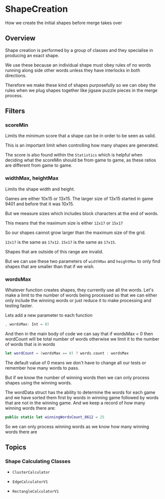 # ShapeCreation

How we create the initial shapes before merge takes over 

## Overview

Shape creation is performed by a group of classes and they specialise in producing an exact shape.

We use these because an individual shape must obey rules of no words running along side other words unless they have interlocks in both directions.

Therefore we make these kind of shapes purposefully so we can obey the rules when we plug shapes together like jigsaw puzzle pieces in the merge process.


## Filters

### scoreMin

Limits the minimum score that a shape can be in order to be seen as valid.

This is an important limit when controlling how many shapes are generated.  

The score is also found within the `Statistics` which is helpful when deciding what the scoreMin should be from game to game, as these ratios are different from game to game.

### widthMax, heightMax

Limits the shape width and height.

Games are either 10x15 or 13x15.  The larger size of 13x15 started in game 9401 and before that it was 10x15.

But we measure sizes which includes block characters at the end of words.

This means that the maximum size is either `12x17` or `15x17`

So our shapes cannot grow larger than the maximum size of the grid.

`12x17` is the same as `17x12`.  `15x17` is the same as `17x15`.

Shapes that are outside of this range are invalid.

But we can use these two parameters of `widthMax` and `heightMax` to only find shapes that are smaller than that if we wish.

### wordsMax

Whatever function creates shapes, they currently use all the words.  Let's make a limit to the number of words being processed so that we can either only include the winning words or just reduce it to make processing and testing faster.

Lets add a new parameter to each function

``` swift
, wordsMax: Int = 0)
```

And then in the main body of code we can say that if wordsMax = 0 then wordCount will be total number of words otherwise we limit it to the number of words that is in words

``` swift
let wordCount = (wordsMax == 0) ? words.count : wordsMax
```

The default value of 0 means we don't have to change all our tests or remember how many words to pass.

But if we know the number of winning words then we can only process shapes using the winning words.

The wordData struct has the ability to determine the words for each game and we have sorted them first by words in winning game followed by words that are not in the winning game.  And we keep a record of how many winning words there are:

``` swift
public static let winningWordsCount_8612 = 25
```

So we can only process winning words as we know how many winning words there are

## Topics

### Shape Calculating Classes

- ``ClusterCalculator``

- ``EdgeCalculatorV1``

- ``RectangleCalculatorV1``
